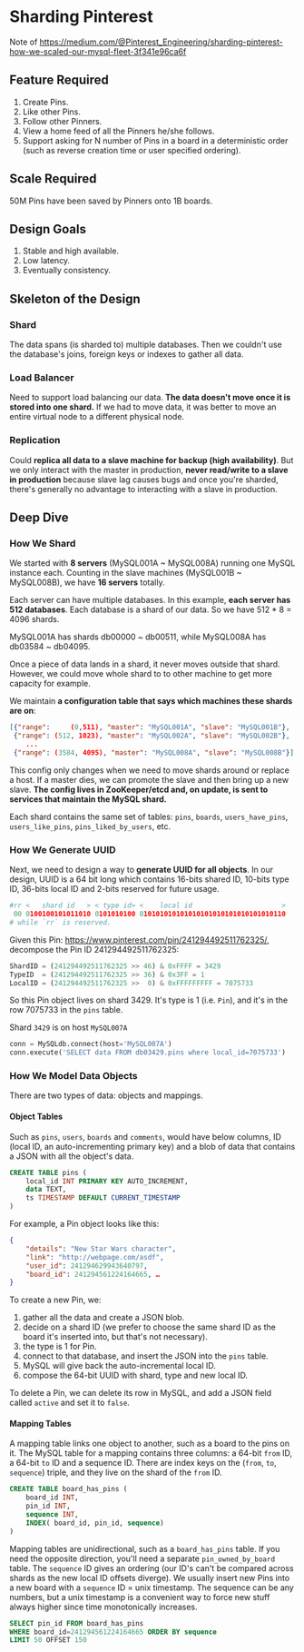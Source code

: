 # Sharding Pinterest


Note of https://medium.com/@Pinterest_Engineering/sharding-pinterest-how-we-scaled-our-mysql-fleet-3f341e96ca6f

## Feature Required

1. Create Pins.
2. Like other Pins.
3. Follow other Pinners.
4. View a home feed of all the Pinners he/she follows.
5. Support asking for N number of Pins in a board in a deterministic order (such as reverse creation time or user specified ordering). 

## Scale Required

50M Pins have been saved by Pinners onto 1B boards.

## Design Goals

1. Stable and high available.
2. Low latency.
3. Eventually consistency.

## Skeleton of the Design

### Shard
The data spans (is sharded to) multiple databases. Then we couldn't use the database's joins, foreign keys or indexes to gather all data.

### Load Balancer
Need to support load balancing our data. **The data doesn't move once it is stored into one shard.** If we had to move data, it was better to move an entire virtual node to a different physical node.

### Replication
Could **replica all data to a slave machine for backup (high availability)**. But we only interact with the master in production, **never read/write to a slave in production** because slave lag causes bugs and once you're sharded, there's generally no advantage to interacting with a slave in production.

## Deep Dive

### How We Shard
We started with **8 servers** (MySQL001A ~ MySQL008A) running one MySQL instance each. Counting in the slave machines (MySQL001B ~ MySQL008B), we have **16 servers** totally.

Each server can have multiple databases. In this example, **each server has 512 databases**. Each database is a shard of our data. So we have 512 * 8 = 4096 shards.

MySQL001A has shards db00000 ~ db00511, while MySQL008A has db03584 ~ db04095.

Once a piece of data lands in a shard, it never moves outside that shard. However, we could move whole shard to to other machine to get more capacity for example.

We maintain **a configuration table that says which machines these shards are on**:
```json
[{"range":     (0,511), "master": "MySQL001A", "slave": "MySQL001B"},
 {"range": (512, 1023), "master": "MySQL002A", "slave": "MySQL002B"},
    ...
 {"range": (3584, 4095), "master": "MySQL008A", "slave": "MySQL008B"}]
```

This config only changes when we need to move shards around or replace a host. If a master dies, we can promote the slave and then bring up a new slave. **The config lives in ZooKeeper/etcd and, on update, is sent to services that maintain the MySQL shard.**

Each shard contains the same set of tables: `pins`, `boards`, `users_have_pins`, `users_like_pins`, `pins_liked_by_users`, etc.

### How We Generate UUID
Next, we need to design a way to **generate UUID for all objects**. In our design, UUID is a 64 bit long which contains 16-bits shared ID, 10-bits type ID, 36-bits local ID and 2-bits reserved for future usage.

```python
#rr <   shard id   > < type id> <    local id                      >
 00 0100100101011010 0101010100 010101010101010101010101010101010110
# while `rr` is reserved.
```

Given this Pin: https://www.pinterest.com/pin/241294492511762325/, decompose the Pin ID 241294492511762325:

```python
ShardID = (241294492511762325 >> 46) & 0xFFFF = 3429
TypeID  = (241294492511762325 >> 36) & 0x3FF = 1
LocalID = (241294492511762325 >>  0) & 0xFFFFFFFFF = 7075733
```

So this Pin object lives on shard 3429. It's type is 1 (i.e. `Pin`), and it's in the row 7075733 in the `pins` table.

Shard `3429` is on host `MySQL007A`
```python
conn = MySQLdb.connect(host='MySQL007A')
conn.execute('SELECT data FROM db03429.pins where local_id=7075733')
```

### How We Model Data Objects
There are two types of data: objects and mappings.

#### Object Tables
Such as `pins`, `users`, `boards` and `comments`, would have below columns, ID (local ID, an auto-incrementing primary key) and a blob of data that contains a JSON with all the object's data.

```sql
CREATE TABLE pins (
    local_id INT PRIMARY KEY AUTO_INCREMENT,
    data TEXT,
    ts TIMESTAMP DEFAULT CURRENT_TIMESTAMP
)
```

For example, a Pin object looks like this:
```json
{
    "details": "New Star Wars character", 
    "link": "http://webpage.com/asdf", 
    "user_id": 241294629943640797, 
    "board_id": 241294561224164665, …
}
```

To create a new Pin, we:
1. gather all the data and create a JSON blob.
2. decide on a shard ID (we prefer to choose the same shard ID as the board it's inserted into, but that's not necessary).
3. the type is 1 for Pin.
4. connect to that database, and insert the JSON into the `pins` table.
5. MySQL will give back the auto-incremental local ID.
6. compose the 64-bit UUID with shard, type and new local ID.

To delete a Pin, we can delete its row in MySQL, and add a JSON field called `active` and set it to `false`.

#### Mapping Tables

A mapping table links one object to another, such as a board to the pins on it. The MySQL table for a mapping contains three columns: a 64-bit `from` ID, a 64-bit `to` ID and a sequence ID. There are index keys on the (`from`, `to`, `sequence`) triple, and they live on the shard of the `from` ID.

```sql
CREATE TABLE board_has_pins (
    board_id INT,
    pin_id INT,
    sequence INT,
    INDEX( board_id, pin_id, sequence)
)
```

Mapping tables are unidirectional, such as a `board_has_pins` table. If you need the opposite direction, you'll need a separate `pin_owned_by_board` table. The `sequence` ID gives an ordering (our ID's can't be compared across shards as the new local ID offsets diverge). We usually insert new Pins into a new board with a `sequence` ID = unix timestamp. The sequence can be any numbers, but a unix timestamp is a convenient way to force new stuff always higher since time monotonically increases.

```sql
SELECT pin_id FROM board_has_pins
WHERE board_id=241294561224164665 ORDER BY sequence
LIMIT 50 OFFSET 150
```



